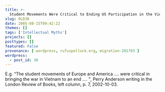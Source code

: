 ```yaml
---
title: >-
  Student Movements Were Critical to Ending US Participation in the Vietnam War
slug: OLD36
date: 2005-08-15T09:42:22
themes: []
tags: ['Intellectual Myths']
projects: []
posttypes: []
featured: False
provenance: [ wordpress, rufuspollock.org, migration-201703 ]
wordpress:
  - post_id: 36
---
```


<p>E.g. <q>The student movements of Europe and America .... were critical in bringing the war in Vietnam to an end .... </q>, Perry Anderson writing in the London Review of Books, left column, p. 7, 2002-10-03.</p>

